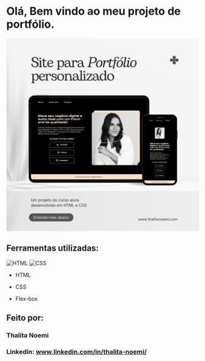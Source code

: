 # Olá, Bem vindo ao meu projeto de portfólio.

![Mockup do portfólio](assets/Mockup.png)

## Ferramentas utilizadas:

<p>
 <img src="https://cdn.jsdelivr.net/gh/devicons/devicon/icons/html5/html5-original.svg" alt="HTML" width="40" height="40"/>
  <img src="https://cdn.jsdelivr.net/gh/devicons/devicon/icons/css3/css3-original.svg" alt="CSS" width="40" height="40"/>
</p>

* HTML

* CSS

* Flex-box

## Feito por:

### Thalita Noemi

### Linkedin: www.linkedin.com/in/thalita-noemi/
